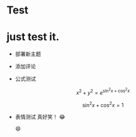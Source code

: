 # Test

# just test it.

* 部署新主题
* 添加评论
* 公式测试  
  
  $$x^2 + y^2 = e^{\sin^2x + \cos^2x}$$ 

  $$\sin^2x + \cos^2x =1$$

* 表情测试
  真好笑！ :joy:
  
  :smile:
